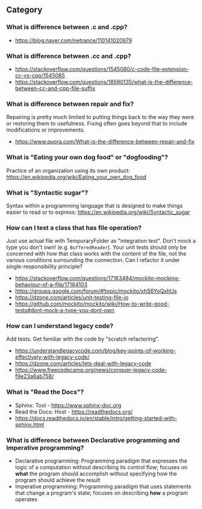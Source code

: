 ## Category

### What is difference between .c and .cpp?
- https://blog.naver.com/netrance/110141020979

### What is difference between .cc and .cpp?
- https://stackoverflow.com/questions/1545080/c-code-file-extension-cc-vs-cpp/1545085
- https://stackoverflow.com/questions/18590135/what-is-the-difference-between-cc-and-cpp-file-suffix

### What is difference between repair and fix?
Repairing is pretty much limited to putting things back to the way they were or restoring them to usefulness. Fixing often goes beyond that to include modifications or improvements.
- https://www.quora.com/What-is-the-difference-between-repair-and-fix

### What is "Eating your own dog food" or "dogfooding"?
Practice of an organization using its own product: https://en.wikipedia.org/wiki/Eating_your_own_dog_food

### What is "Syntactic sugar"?
Syntax within a programming language that is designed to make things easier to read or to express: https://en.wikipedia.org/wiki/Syntactic_sugar

### How can I test a class that has file operation?
Just use actual file with TemporaryFolder as "integration test". Don't mock a type you don't own! (e.g. `BufferedReader`). Your unit tests should only be concerned with how that class works with the content of the file, not the various conditions surrounding the connection. Can I refactor it under single-responsibility principle?
- https://stackoverflow.com/questions/17163484/mockito-mocking-behaviour-of-a-file/17164103
- https://groups.google.com/forum/#!topic/mockito/xhS6YoQxhUs
- https://dzone.com/articles/unit-testing-file-io
- https://github.com/mockito/mockito/wiki/How-to-write-good-tests#dont-mock-a-type-you-dont-own

### How can I understand legacy code?
Add tests. Get familiar with the code by "scratch refactoring".
- https://understandlegacycode.com/blog/key-points-of-working-effectively-with-legacy-code/
- https://dzone.com/articles/lets-deal-with-legacy-code
- https://www.freecodecamp.org/news/conquer-legacy-code-f9e23a6ab758/

### What is "Read the Docs"?
- Sphinx: Tool - https://www.sphinx-doc.org
- Read the Docs: Host - https://readthedocs.org/
- https://docs.readthedocs.io/en/stable/intro/getting-started-with-sphinx.html

### What is difference between Declarative programming and Imperative programming?
- Declarative programming: Programming paradigm that expresses the logic of a computation without describing its control flow; focuses on **what** the program should accomplish without specifying how the program should achieve the result
- Imperative programming: Programming paradigm that uses statements that change a program's state; focuses on describing **how** a program operates
